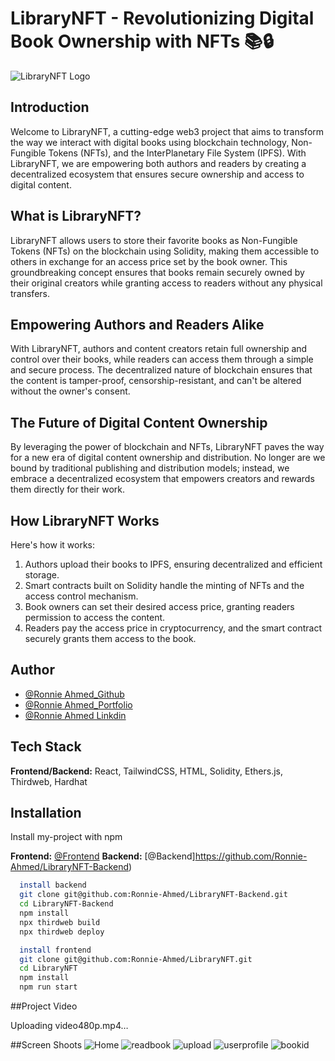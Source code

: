 
# LibraryNFT - Revolutionizing Digital Book Ownership with NFTs 📚🔒

![LibraryNFT Logo](https://library-nft.vercel.app/)

## Introduction

Welcome to LibraryNFT, a cutting-edge web3 project that aims to transform the way we interact with digital books using blockchain technology, Non-Fungible Tokens (NFTs), and the InterPlanetary File System (IPFS). With LibraryNFT, we are empowering both authors and readers by creating a decentralized ecosystem that ensures secure ownership and access to digital content.

## What is LibraryNFT?

LibraryNFT allows users to store their favorite books as Non-Fungible Tokens (NFTs) on the blockchain using Solidity, making them accessible to others in exchange for an access price set by the book owner. This groundbreaking concept ensures that books remain securely owned by their original creators while granting access to readers without any physical transfers.

## Empowering Authors and Readers Alike

With LibraryNFT, authors and content creators retain full ownership and control over their books, while readers can access them through a simple and secure process. The decentralized nature of blockchain ensures that the content is tamper-proof, censorship-resistant, and can't be altered without the owner's consent.

## The Future of Digital Content Ownership

By leveraging the power of blockchain and NFTs, LibraryNFT paves the way for a new era of digital content ownership and distribution. No longer are we bound by traditional publishing and distribution models; instead, we embrace a decentralized ecosystem that empowers creators and rewards them directly for their work.

## How LibraryNFT Works

Here's how it works:
1. Authors upload their books to IPFS, ensuring decentralized and efficient storage.
2. Smart contracts built on Solidity handle the minting of NFTs and the access control mechanism.
3. Book owners can set their desired access price, granting readers permission to access the content.
4. Readers pay the access price in cryptocurrency, and the smart contract securely grants them access to the book.

## Author

- [@Ronnie Ahmed_Github](https://www.github.com/Ronnie-Ahmed)
- [@Ronnie Ahmed_Portfolio](https://portfolio-fl2l.vercel.app/)
- [@Ronnie Ahmed Linkdin](https://www.linkedin.com/in/ronnie-ahmed-3bb290271/)

## Tech Stack

**Frontend/Backend:** React, TailwindCSS, HTML, Solidity, Ethers.js, Thirdweb, Hardhat


## Installation

Install my-project with npm

**Frontend:** [@Frontend](https://github.com/Ronnie-Ahmed/LibraryNFT)
**Backend:** [@Backend]https://github.com/Ronnie-Ahmed/LibraryNFT-Backend)

```bash
  install backend
  git clone git@github.com:Ronnie-Ahmed/LibraryNFT-Backend.git
  cd LibraryNFT-Backend
  npm install
  npx thirdweb build
  npx thirdweb deploy
```

```bash
  install frontend
  git clone git@github.com:Ronnie-Ahmed/LibraryNFT.git
  cd LibraryNFT
  npm install
  npm run start
```

##Project Video


Uploading video480p.mp4…



##Screen Shoots
![Home](https://github.com/Ronnie-Ahmed/LibraryNFT/assets/68500792/34fb1724-b5e2-4995-8fb5-b3439cee62d1)
![readbook](https://github.com/Ronnie-Ahmed/LibraryNFT/assets/68500792/3ea3d5aa-1066-4a1a-984b-4a4e2415e1f2)
![upload](https://github.com/Ronnie-Ahmed/LibraryNFT/assets/68500792/a7de59eb-533c-41a2-91d5-9553eb635ed6)
![userprofile](https://github.com/Ronnie-Ahmed/LibraryNFT/assets/68500792/b472e8de-890f-4516-8817-346a7d1996a6)
![bookid](https://github.com/Ronnie-Ahmed/LibraryNFT/assets/68500792/682df22d-0a55-4080-a6fa-c237738745f7)
















